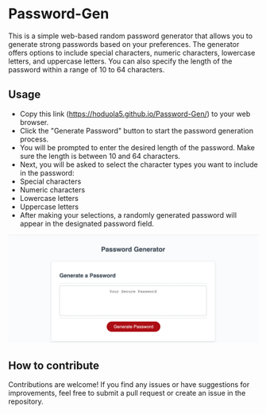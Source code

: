# Password-Gen

This is a simple web-based random password generator that allows you to generate strong passwords based on your preferences. The generator offers options to include special characters, numeric characters, lowercase letters, and uppercase letters. You can also specify the length of the password within a range of 10 to 64 characters.

## Usage

- Copy this link (https://hoduola5.github.io/Password-Gen/) to your web browser.
- Click the "Generate Password" button to start the password generation process.
- You will be prompted to enter the desired length of the password. Make sure the length is between 10 and 64 characters.
- Next, you will be asked to select the character types you want to include in the password:
- Special characters
- Numeric characters
- Lowercase letters
- Uppercase letters
- After making your selections, a randomly generated password will appear in the designated password field.

![alt text](images/password-generator-img.png)

## How to contribute

Contributions are welcome! If you find any issues or have suggestions for improvements, feel free to submit a pull request or create an issue in the repository.
